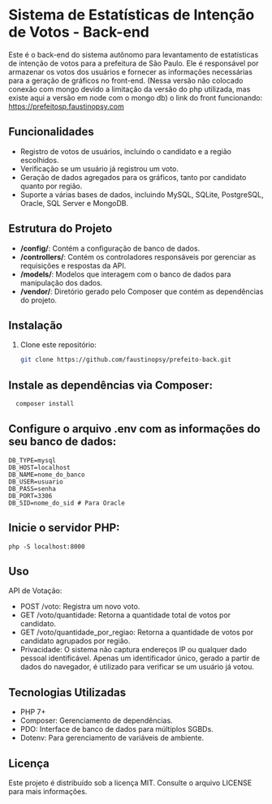 # Sistema de Estatísticas de Intenção de Votos - Back-end

Este é o back-end do sistema autônomo para levantamento de estatísticas de intenção de votos para a prefeitura de São Paulo. Ele é responsável por armazenar os votos dos usuários e fornecer as informações necessárias para a geração de gráficos no front-end.
(Nessa versão não colocado conexão com mongo devido a limitação da versão do php utilizada, mas existe aqui a versão em node com o mongo db)
o link do front funcionando:
https://prefeitosp.faustinopsy.com

## Funcionalidades

- Registro de votos de usuários, incluindo o candidato e a região escolhidos.
- Verificação se um usuário já registrou um voto.
- Geração de dados agregados para os gráficos, tanto por candidato quanto por região.
- Suporte a várias bases de dados, incluindo MySQL, SQLite, PostgreSQL, Oracle, SQL Server e MongoDB.

## Estrutura do Projeto

- **/config/**: Contém a configuração de banco de dados.
- **/controllers/**: Contém os controladores responsáveis por gerenciar as requisições e respostas da API.
- **/models/**: Modelos que interagem com o banco de dados para manipulação dos dados.
- **/vendor/**: Diretório gerado pelo Composer que contém as dependências do projeto.

## Instalação

1. Clone este repositório:

   ```bash
   git clone https://github.com/faustinopsy/prefeito-back.git

## Instale as dependências via Composer:
```bash 
  composer install
```

## Configure o arquivo .env com as informações do seu banco de dados:
```
DB_TYPE=mysql
DB_HOST=localhost
DB_NAME=nome_do_banco
DB_USER=usuario
DB_PASS=senha
DB_PORT=3306
DB_SID=nome_do_sid # Para Oracle
```

## Inicie o servidor PHP:
```
php -S localhost:8000
```
## Uso
API de Votação:
- POST /voto: Registra um novo voto.
- GET /voto/quantidade: Retorna a quantidade total de votos por candidato.
- GET /voto/quantidade_por_regiao: Retorna a quantidade de votos por candidato agrupados por região.
- Privacidade: O sistema não captura endereços IP ou qualquer dado pessoal identificável. Apenas um identificador único, gerado a partir de dados do navegador, é utilizado para verificar se um usuário já votou.
## Tecnologias Utilizadas
- PHP 7+
- Composer: Gerenciamento de dependências.
- PDO: Interface de banco de dados para múltiplos SGBDs.
- Dotenv: Para gerenciamento de variáveis de ambiente.
## Licença
Este projeto é distribuído sob a licença MIT. Consulte o arquivo LICENSE para mais informações.
